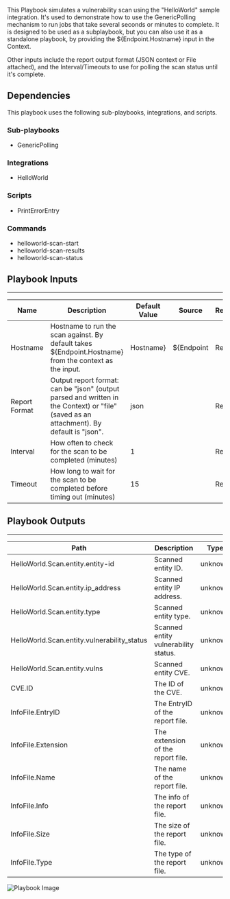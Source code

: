 This Playbook simulates a vulnerability scan using the "HelloWorld" sample integration. It's used to demonstrate how to use the GenericPolling mechanism to run jobs that take several seconds or minutes to complete. It is designed to be used as a subplaybook, but you can also use it as a standalone playbook, by providing the ${Endpoint.Hostname} input in the Context.

Other inputs include the report output format (JSON context or File attached), and the Interval/Timeouts to use for polling the scan status until it's complete.

## Dependencies
This playbook uses the following sub-playbooks, integrations, and scripts.

### Sub-playbooks
* GenericPolling

### Integrations
* HelloWorld

### Scripts
* PrintErrorEntry

### Commands
* helloworld-scan-start
* helloworld-scan-results
* helloworld-scan-status

## Playbook Inputs
---

| **Name** | **Description** | **Default Value** | **Source** | **Required** |
| --- | --- | --- | --- | --- |
| Hostname | Hostname to run the scan against. By default takes $\{Endpoint.Hostname\} from the context as the input. | Hostname} | ${Endpoint | Required |
| Report Format | Output report format: can be &quot;json&quot; \(output parsed and written in the Context\) or &quot;file&quot; \(saved as an attachment\). By default is &quot;json&quot;. | json |  | Required |
| Interval | How often to check for the scan to be completed \(minutes\) | 1 |  | Required |
| Timeout | How long to wait for the scan to be completed before timing out \(minutes\) | 15 |  | Required |

## Playbook Outputs
---

| **Path** | **Description** | **Type** |
| --- | --- | --- |
| HelloWorld.Scan.entity.entity-id | Scanned entity ID. | unknown |
| HelloWorld.Scan.entity.ip_address | Scanned entity IP address. | unknown |
| HelloWorld.Scan.entity.type | Scanned entity type. | unknown |
| HelloWorld.Scan.entity.vulnerability_status | Scanned entity vulnerability status. | unknown |
| HelloWorld.Scan.entity.vulns | Scanned entity CVE. | unknown |
| CVE.ID | The ID of the CVE. | unknown |
| InfoFile.EntryID | The EntryID of the report file. | unknown |
| InfoFile.Extension | The extension of the report file. | unknown |
| InfoFile.Name | The name of the report file. | unknown |
| InfoFile.Info | The info of the report file. | unknown |
| InfoFile.Size | The size of the report file. | unknown |
| InfoFile.Type | The type of the report file. | unknown |

![Playbook Image](https://raw.githubusercontent.com/cvescan/cvescan/6bbd43a604ed992299a9db196509006da8414cf3/Packs/HelloWorld/doc_files/HelloWorld_Scan.png)